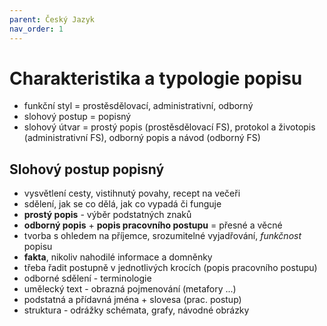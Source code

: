 ```yaml
---
parent: Český Jazyk
nav_order: 1
---
```

# Charakteristika a typologie popisu
- funkční styl = prostěsdělovací, administrativní, odborný
- slohový postup = popisný
- slohový útvar = prostý popis (prostěsdělovací FS), protokol a životopis (administrativní FS), odborný popis a návod (odborný FS)

## Slohový postup popisný
- vysvětlení cesty, vistihnutý povahy, recept na večeři
- sdělení, jak se co dělá, jak co vypadá či funguje
- **prostý popis** - výběr podstatných znaků
- **odborný popis** + **popis pracovního postupu** = přesné a věcné 
- tvorba s ohledem na příjemce, srozumitelné vyjadřování, *funkčnost* popisu
- **fakta**, nikoliv nahodilé informace a domněnky
- třeba řadit postupně v jednotlivých krocích (popis pracovního postupu)
- odborné sdělení - terminologie
- umělecký text - obrazná pojmenování (metafory ...)
- podstatná a přídavná jména + slovesa (prac. postup)
- struktura - odrážky schémata, grafy, návodné obrázky